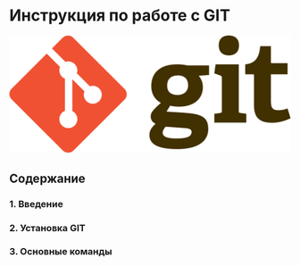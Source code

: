 # Инструкция по работе с GIT

[![Авторство: Jason Long](./img/Git-logo.svg "Авторство: Jason Long")](http://git-scm.com/downloads/logos)

## Содержание
### 1. Введение
### 2. Установка GIT
### 3. Основные команды

